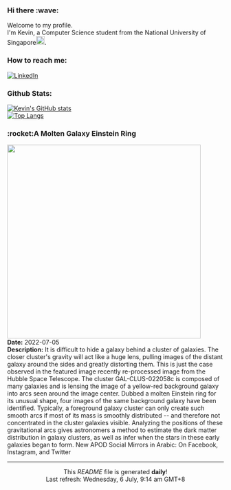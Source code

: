 <h3>Hi there :wave:</h3>

Welcome to my profile.   
I'm Kevin, a Computer Science student from the National University of Singapore<img src="https://img.icons8.com/color/96/000000/singapore-circular.png" width="20px"/>.</p>

<h3>How to reach me: </h3>
<a href="https://www.linkedin.com/in/kevin-foong/"><img alt="LinkedIn" src="https://img.shields.io/badge/linkedin-%230077B5.svg?&style=for-the-badge&logo=linkedin&logoColor=white" /></a> 

<h3>Github Stats: </h3> 

[![Kevin's GitHub stats](https://github-readme-stats.vercel.app/api?username=kevin9foong&theme=tokyonight)](https://github.com/anuraghazra/github-readme-stats) <br/>
[![Top Langs](https://github-readme-stats.vercel.app/api/top-langs/?username=kevin9foong&layout=compact&theme=tokyonight)](https://github.com/anuraghazra/github-readme-stats)

<h3>:rocket:A Molten Galaxy Einstein Ring</h3> 
<img width="450" src="https:&#x2F;&#x2F;apod.nasa.gov&#x2F;apod&#x2F;image&#x2F;2207&#x2F;MoltenEinsteinRing_HubbleLodge_2972.jpg" /><br/>
<b>Date:</b> 2022-07-05<br/>
<b>Description:</b> It is difficult to hide a galaxy behind a cluster of galaxies.  The closer cluster&#39;s gravity will act like a huge lens, pulling images of the distant galaxy around the sides and greatly distorting them.  This is just the case observed in the featured image recently re-processed image from the Hubble Space Telescope.  The cluster GAL-CLUS-022058c is composed of many galaxies and is  lensing the image of a yellow-red background galaxy into arcs seen around the image center.  Dubbed a molten Einstein ring for its unusual shape, four images of the same background galaxy have been identified. Typically, a foreground galaxy cluster can only create such smooth arcs if most of its mass is smoothly distributed -- and therefore not concentrated in the cluster galaxies visible.  Analyzing the positions of these gravitational arcs gives astronomers a method to estimate the dark matter distribution in galaxy clusters, as well as infer when the stars in these early galaxies began to form.   New APOD Social Mirrors in Arabic: On Facebook, Instagram, and Twitter<br/>

------------
<p align="center">This <i>README</i> file is generated <b>daily</b>!</br>
Last refresh: Wednesday, 6 July, 9:14 am GMT+8<br />